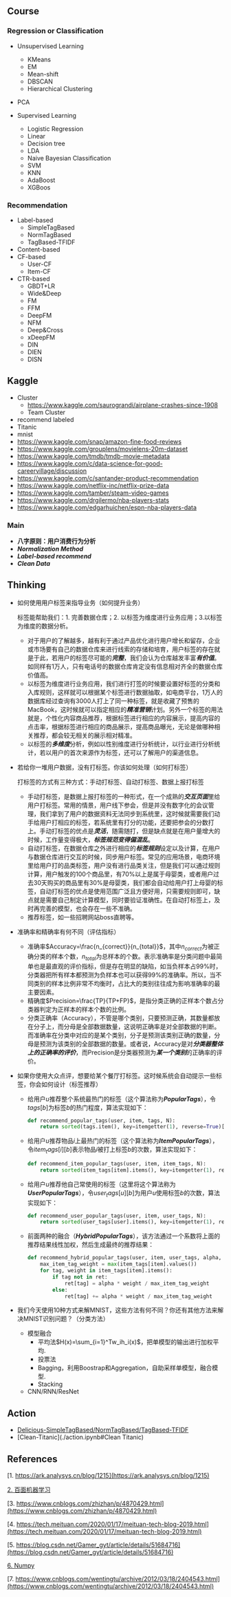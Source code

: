 ## Course

### Regression or Classification

- Unsupervised Learning
  
  - KMeans
  - EM
  - Mean-shift
  - DBSCAN
  - Hierarchical Clustering
- PCA
  
- Supervised Learning
  
  - Logistic Regression
  - Linear 
  - Decision tree
  - LDA
  - Naive Bayesian Classification
  - SVM
  - KNN
  - AdaBoost
  - XGBoos

### Recommendation

- Label-based
  - SimpleTagBased
  - NormTagBased
  - TagBased-TFIDF
- Content-based
- CF-based
  - User-CF
  - Item-CF
- CTR-based
  - GBDT+LR
  - Wide&Deep
  - FM
  - FFM
  - DeepFM
  - NFM
  - Deep&Cross
  - xDeepFM
  - DIN
  - DIEN
  - DISN

## Kaggle

- Cluster 
  - https://www.kaggle.com/saurograndi/airplane-crashes-since-1908
  - Team Cluster 
- recommend labeled
- Titanic
- mnist
- https://www.kaggle.com/snap/amazon-fine-food-reviews
- https://www.kaggle.com/grouplens/movielens-20m-dataset
- https://www.kaggle.com/tmdb/tmdb-movie-metadata
- https://www.kaggle.com/c/data-science-for-good-careervillage/discussion
- https://www.kaggle.com/c/santander-product-recommendation
- https://www.kaggle.com/netflix-inc/netflix-prize-data
- https://www.kaggle.com/tamber/steam-video-games
- https://www.kaggle.com/drgilermo/nba-players-stats
- https://www.kaggle.com/edgarhuichen/espn-nba-players-data

### Main

- **八字原则：用户消费行为分析**
- ***Normalization Method***
- ***Label-based recommend***
- ***Clean Data***

## Thinking

- 如何使用用户标签来指导业务（如何提升业务）

  标签能帮助我们：1. 完善数据仓库；2. 以标签为维度进行业务应用；3.以标签为维度的数据分析。

  - 对于用户的了解越多，越有利于通过产品优化进行用户增长和留存，企业或市场要有自己的数据仓库来进行线索的存储和培育，用户标签的存在就是于此，若用户的标签尽可能的***完整***，我们会认为仓库越发丰富***有价值***。如同样有1万人，只有电话号的数据仓库肯定没有信息相对齐全的数据仓库价值高。
  - 以标签为维度进行业务应用，我们进行打签的时候要设置好标签的分类和入库规则，这样就可以根据某个标签进行数据抽取，如电商平台，1万人的数据库经过查询有3000人打上了同一种标签，就是收藏了预售的MacBook，这时候就可以指定相应的***精准营销***计划。另外一个标签的用法就是，个性化内容商品推荐，根据标签进行相应的内容展示，提高内容的点击率，根据标签进行相应的商品展示，提高商品曝光，无论是做哪种相关推荐，都会较无相关的展示相对精准。
  - 以标签的***多维度***分析，例如以性别维度进行分析统计，以行业进行分析统计，若以用户的首次来源作为标签，还可以了解用户的渠道信息。

- 若给你一堆用户数据，没有打标签。你该如何处理（如何打标签）

  打标签的方式有三种方式：手动打标签、自动打标签、数据上报打标签

  - 手动打标签，是数据上报打标签的一种形式，在一个成熟的***交互页面***里给用户打标签。常用的情景，用户线下参会，但是并没有数字化的会议管理，我们拿到了用户的数据资料无法同步到系统里，这时候就需要我们动手给用户打相应的标签，若系统里有打分的功能，还要把参会的分数打上。手动打标签的优点是***灵活***，随需随打，但是缺点就是在用户量增大的时候，工作量变得极大，***标签规范变得偏混乱***。
  - 自动打标签，在数据仓库之外进行相应的***标签规则***设定以及计算，在用户与数据仓库进行交互的时候，同步用户标签。常见的应用场景，电商环境里给用户打的品类标签，用户没有进行品类关注，但是我们可以通过规则计算，用户触发的100个商品里，有70%以上是属于母婴类，或者用户过去30天购买的商品里有30%是母婴类，我们都会自动给用户打上母婴的标签，自动打标签的优点是使用范围广泛且方便好用，只需要规则即可，缺点就是需要自己制定计算模型，同时要验证准确性。在自动打标签上，及时再完善的模型，也会存在一些不准确。
  - 推荐标签，如一些招聘网站boss直聘等。

- 准确率和精确率有何不同（评估指标）

  - 准确率$Accuracy=\frac{n_{correct}}{n_{total}}$，其中$n_{correct}$为被正确分类的样本个数，$n_{total}$为总样本的个数。表示准确率是分类问题中最简单也是最直观的评价指标，但是存在明显的缺陷，如当负样本占$99\%$时，分类器把所有样本都预测为负样本也可以获得$99\%$的准确率。所以，当不同类别的样本比例非常不均衡时，占比大的类别往往成为影响准确率的最主要因素。
  - 精确度$Precision=\frac{TP}{TP+FP}$，是指分类正确的正样本个数占分类器判定为正样本的样本个数的比例。
  - 分类正确率（Accuracy），不管是哪个类别，只要预测正确，其数量都放在分子上，而分母是全部数据数量，这说明正确率是对全部数据的判断。而准确率在分类中对应的是某个类别，分子是预测该类别正确的数量，分母是预测为该类别的全部数据的数量。或者说，Accuracy是对***分类器整体上的正确率的评价***，而Precision是分类器预测为***某一个类别***的正确率的评价。

- 如果你使用大众点评，想要给某个餐厅打标签。这时候系统会自动提示一些标签，你会如何设计（标签推荐）

  - 给用户$u$推荐整个系统最热门的标签（这个算法称为***PopularTags***），令$tags[b]$为标签$b$的热门程度，算法实现如下：

    ```python
    def recommend_popular_tags(user, item, tags, N):
        return sorted(tags.item(), key=itemgetter(1), reverse=True)[0:N]
    ```

  - 给用户$u$推荐物品$i$上最热门的标签（这个算法称为***ItemPopularTags***），令$item_tags[i][b]$表示物品$i$被打上标签$b$的次数，算法实现如下：

    ```python
    def recommend_item_popular_tags(user, item, item_tags, N):
        return sorted(item_tags[item].items(), key=itemgetter(1), reverse=True)[0:N]
    ```

  - 给用户$u$推荐他自己常使用的标签（这里将这个算法称为***UserPopularTags***），令$user_tags[u][b]$为用户$u$使用标签$b$的次数，算法实现如下：

    ```python
    def recommend_user_popular_tags(user, item, user_tags, N):
        return sorted(user_tags[user].items(), key=itemgetter(1), reverse=True)
    ```

  - 前面两种的融合（***HybridPopularTags***），该方法通过一个系数将上面的推荐结果线性加权，然后生成最终的推荐结果：

    ```python
    def recommend_hybrid_popular_tags(user, item, user_tags, alpha, N):
        max_item_tag_weight = max(item_tags[item].values())
        for tag, weight in item_tags[item].items():
            if tag not in ret:
                ret[tag] = alpha * weight / max_item_tag_weight
            else:
                ret[tag] += alpha * weight / max_item_tag_weight
    ```

    

- 我们今天使用10种方式来解MNIST，这些方法有何不同？你还有其他方法来解决MNIST识别问题？（分类方法）

  - 模型融合
    - 平均法$H(x)=\sum_{i=1}^Tw_ih_i(x)$，把单模型的输出进行加权平均.
    - 投票法
    - Bagging，利用Boostrap和Aggregation，自助采样单模型，融合模型.
    - Stacking
  - CNN/RNN/ResNet

## Action

- [Delicious-SimpleTagBased/NormTagBased/TagBased-TFIDF](./action.ipynb#Delicious-Simple/Norm/TFIDF)
- [Clean-Titanic](./action.ipynb#Clean Titanic)

## References

[1. https://ark.analysys.cn/blog/1215](https://ark.analysys.cn/blog/1215)

[2. 百面机器学习](https://book.douban.com/subject/30285146/)

[3. https://www.cnblogs.com/zhizhan/p/4870429.html](https://www.cnblogs.com/zhizhan/p/4870429.html)

[4. https://tech.meituan.com/2020/01/17/meituan-tech-blog-2019.html](https://tech.meituan.com/2020/01/17/meituan-tech-blog-2019.html)

[5. https://blog.csdn.net/Gamer_gyt/article/details/51684716](https://blog.csdn.net/Gamer_gyt/article/details/51684716)

[6. Numpy](https://www.kaggle.com/python10pm/learn-numpy-the-hard-way-70-exercises-solutions)

[7. https://www.cnblogs.com/wentingtu/archive/2012/03/18/2404543.html](https://www.cnblogs.com/wentingtu/archive/2012/03/18/2404543.html)





